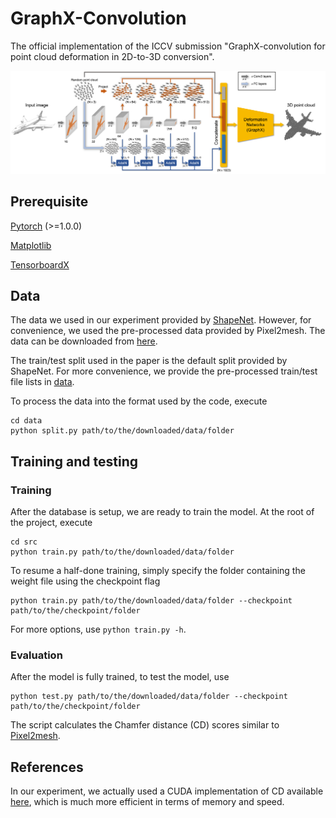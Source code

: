 # GraphX-Convolution

The official implementation of the ICCV submission "GraphX-convolution for point cloud deformation in 2D-to-3D conversion".

![framework](./imgs/framework.jpg)

## Prerequisite

[Pytorch](https://pytorch.org/get-started/locally/) (>=1.0.0)

[Matplotlib](https://matplotlib.org/)

[TensorboardX](https://github.com/lanpa/tensorboardX)

## Data

The data we used in our experiment provided by [ShapeNet](https://www.shapenet.org/). 
However, for convenience, we used the pre-processed data provided by Pixel2mesh. 
The data can be downloaded from [here](https://github.com/nywang16/Pixel2Mesh).

The train/test split used in the paper is the default split provided by ShapeNet. 
For more convenience, we provide the pre-processed train/test file lists in [data](./data).

To process the data into the format used by the code, execute 

```
cd data
python split.py path/to/the/downloaded/data/folder
```

## Training and testing

### Training

After the database is setup, we are ready to train the model. 
At the root of the project, execute

```
cd src
python train.py path/to/the/downloaded/data/folder
```

To resume a half-done training, simply specify the folder containing the weight file using the checkpoint flag

```
python train.py path/to/the/downloaded/data/folder --checkpoint path/to/the/checkpoint/folder
```

For more options, use ```python train.py -h```.

### Evaluation

After the model is fully trained, to test the model, use

```
python test.py path/to/the/downloaded/data/folder --checkpoint path/to/the/checkpoint/folder
```

The script calculates the Chamfer distance (CD) scores similar to [Pixel2mesh](https://github.com/nywang16/Pixel2Mesh).

## References

In our experiment, we actually used a CUDA implementation of CD available [here](https://github.com/ThibaultGROUEIX/AtlasNet/tree/master/extension), 
which is much more efficient in terms of memory and speed.
